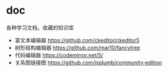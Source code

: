 # doc
各种学习文档，收藏的知识库

+ 富文本编辑器 https://github.com/ckeditor/ckeditor5
+ 树形结构编辑器  https://github.com/mar10/fancytree
+ 代码编辑器 https://codemirror.net/5/
+ 关系图链接图 https://github.com/jsplumb/community-edition

